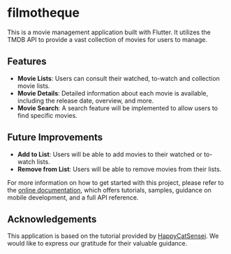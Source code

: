 # filmotheque

This is a movie management application built with Flutter. It utilizes the TMDB API to provide a vast collection of movies for users to manage.

## Features

- **Movie Lists**: Users can consult their watched, to-watch and collection movie lists.
- **Movie Details**: Detailed information about each movie is available, including the release date, overview, and more.
- **Movie Search**: A search feature will be implemented to allow users to find specific movies.

## Future Improvements

- **Add to List**: Users will be able to add movies to their watched or to-watch lists.
- **Remove from List**: Users will be able to remove movies from their lists.

For more information on how to get started with this project, please refer to the [online documentation](https://docs.flutter.dev/), which offers tutorials, samples, guidance on mobile development, and a full API reference.

## Acknowledgements

This application is based on the tutorial provided by [HappyCatSensei](https://www.youtube.com/@HappyCatSensei). We would like to express our gratitude for their valuable guidance.